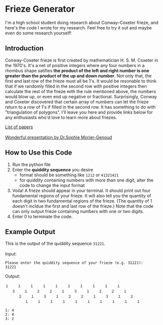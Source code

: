 # Frieze Generator
I'm a high school student doing research about Conway-Coxeter frieze, and here's the code I wrote for my research. Feel free to try it out and maybe even do some research yourself!

**Introduction**
---


Conway-Coxeter frieze is first created by mathematician H. S. M. Coxeter in the 1970's. It's a net of positive integers where any four numbers in a rhombus shape satifies **the product of the left and right number is one greater than the product of the up and down number**. Not only that, the first and last row of the frieze must all be 1's. It would be resonable to think that if we randomly filled in the second row with positive integers then calculate the rest of the frieze with the rule mentioned above, the numbers would blow up, or even end up negative or fractional. Surprisingly, Conway and Coxeter discovered that certain array of numbers can let the frieze return to a row of 1's if filled in the second row. It has something to do with "triangulation of polygons". I'll leave you here and provide links below for any enthusiasts who'd love to learn more about friezes.

[List of papers](https://www.maths.dur.ac.uk/users/anna.felikson/Projects/frieze/frieze-res.html)\
\
[Wonderful presentation by Dr.Sophie Morier-Genoud](https://www.youtube.com/watch?v=VxcWGg6QhyI&pp=ygURZnJpZXplIGxtcyBzb3BoaWU%3D&themeRefresh=1)


**How to Use this Code**
---

1. Run the python file
2. Enter the **quiddity sequence** you desire
    + format should be something like `1212` or `41321421`
    + for quiddity containing numbers with more than one digit, alter the code to change the input format
3. Voila! A frieze should appear in your terminal. It should print out four fundamental regions of your frieze. It will also tell you the quantity of each digit in two fundamental regions of the frieze. (The quantity of 1 doesn't incldue the first and last row of the frieze.) Note that the code can only output frieze containing numbers with one or two digits.
4. Enter 0 to terminate the code.



**Example Output**
---
This is the output of the quiddity sequence `31221`.\
\
Input:
```
Please enter the quiddity sequence of your frieze (e.g. 31221): 
31221
```
Output:

```
１    １    １    １    １    １    １    １    １    １     
   ３    １    ２    ２    １    ３    １    ２    ２    １     
      ２    １    ３    １    ２    ２    １    ３    １    ２     
         １    １    １    １    １    １    １    １    １    １     

1: 4  
2: 4  
3: 2  
```




